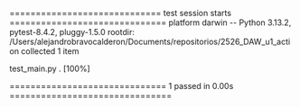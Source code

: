 ============================= test session starts ==============================
platform darwin -- Python 3.13.2, pytest-8.4.2, pluggy-1.5.0
rootdir: /Users/alejandrobravocalderon/Documents/repositorios/2526_DAW_u1_action
collected 1 item

test_main.py .                                                           [100%]

============================== 1 passed in 0.00s ===============================
